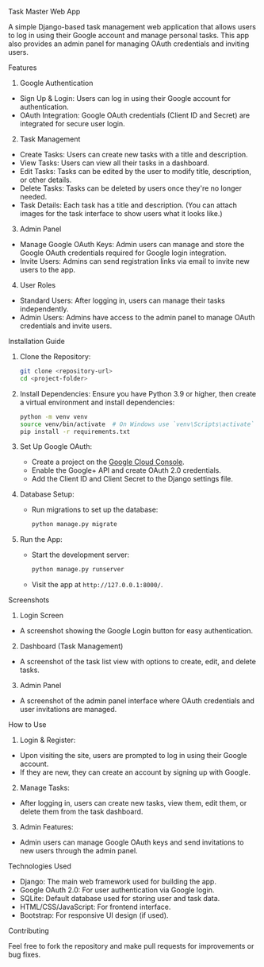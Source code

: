 Task Master Web App

A simple Django-based task management web application that allows users to log in using their Google account and manage personal tasks. This app also provides an admin panel for managing OAuth credentials and inviting users.

 Features

 1. Google Authentication
   - Sign Up & Login: Users can log in using their Google account for authentication.
   - OAuth Integration: Google OAuth credentials (Client ID and Secret) are integrated for secure user login.

 2. Task Management
   - Create Tasks: Users can create new tasks with a title and description.
   - View Tasks: Users can view all their tasks in a dashboard.
   - Edit Tasks: Tasks can be edited by the user to modify title, description, or other details.
   - Delete Tasks: Tasks can be deleted by users once they're no longer needed.
   - Task Details: Each task has a title and description. (You can attach images for the task interface to show users what it looks like.)

 3. Admin Panel
   - Manage Google OAuth Keys: Admin users can manage and store the Google OAuth credentials required for Google login integration.
   - Invite Users: Admins can send registration links via email to invite new users to the app.
   
 4. User Roles
   - Standard Users: After logging in, users can manage their tasks independently.
   - Admin Users: Admins have access to the admin panel to manage OAuth credentials and invite users.



 Installation Guide

1. Clone the Repository: 
   ```bash
   git clone <repository-url>
   cd <project-folder>
   ```

2. Install Dependencies:
   Ensure you have Python 3.9 or higher, then create a virtual environment and install dependencies:
   ```bash
   python -m venv venv
   source venv/bin/activate  # On Windows use `venv\Scripts\activate`
   pip install -r requirements.txt
   ```

3. Set Up Google OAuth:
   - Create a project on the [Google Cloud Console](https://console.developers.google.com/).
   - Enable the Google+ API and create OAuth 2.0 credentials.
   - Add the Client ID and Client Secret to the Django settings file.

4. Database Setup:
   - Run migrations to set up the database:
     ```bash
     python manage.py migrate
     ```

5. Run the App:
   - Start the development server:
     ```bash
     python manage.py runserver
     ```
   - Visit the app at `http://127.0.0.1:8000/`.



 Screenshots

 1. Login Screen
   - A screenshot showing the Google Login button for easy authentication.

 2. Dashboard (Task Management)
   - A screenshot of the task list view with options to create, edit, and delete tasks.

 3. Admin Panel
   - A screenshot of the admin panel interface where OAuth credentials and user invitations are managed.



 How to Use

 1. Login & Register:
   - Upon visiting the site, users are prompted to log in using their Google account.
   - If they are new, they can create an account by signing up with Google.

 2. Manage Tasks:
   - After logging in, users can create new tasks, view them, edit them, or delete them from the task dashboard.

 3. Admin Features:
   - Admin users can manage Google OAuth keys and send invitations to new users through the admin panel.



 Technologies Used
   - Django: The main web framework used for building the app.
   - Google OAuth 2.0: For user authentication via Google login.
   - SQLite: Default database used for storing user and task data.
   - HTML/CSS/JavaScript: For frontend interface.
   - Bootstrap: For responsive UI design (if used).



Contributing

Feel free to fork the repository and make pull requests for improvements or bug fixes.
